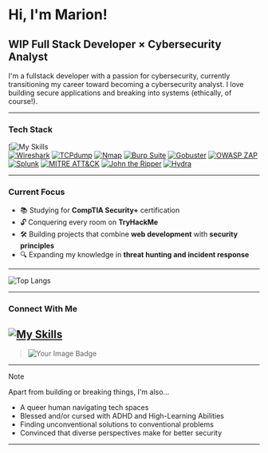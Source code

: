 # Hi, I'm Marion! 

## WIP Full Stack Developer × Cybersecurity Analyst
I'm a fullstack developer with a passion for cybersecurity, currently transitioning my career toward becoming a cybersecurity analyst. I love building secure applications and breaking into systems (ethically, of course!).

---

### Tech Stack


[![My Skills](https://skillicons.dev/icons?i=html,css,js,react,java,spring,postgres,postman,vite,git,github,visualstudio,figma,bash,powershell,kali,linux&perline=10)
<br>[![Wireshark](https://img.shields.io/badge/Wireshark-1679A7?style=flat&logo=wireshark&logoColor=white)](https://www.wireshark.org/)
[![TCPdump](https://img.shields.io/badge/TCPdump-1E90FF?style=flat)](https://www.tcpdump.org/)
[![Nmap](https://img.shields.io/badge/Nmap-4682B4?style=flat)](https://nmap.org/)
[![Burp Suite](https://img.shields.io/badge/Burp_Suite-FF6600?style=flat&logo=burp-suite&logoColor=white)](https://portswigger.net/burp)
[![Gobuster](https://img.shields.io/badge/Gobuster-FF4500?style=flat)](https://github.com/OJ/gobuster)
[![OWASP ZAP](https://img.shields.io/badge/OWASP_ZAP-000000?style=flat&logo=owasp&logoColor=white)](https://www.zaproxy.org/)
[![Splunk](https://img.shields.io/badge/Splunk-000000?style=flat&logo=splunk&logoColor=white)](https://www.splunk.com/)
[![MITRE ATT&CK](https://img.shields.io/badge/MITRE_ATT%26CK-FF0000?style=flat)](https://attack.mitre.org/)
[![John the Ripper](https://img.shields.io/badge/John_the_Ripper-8A2BE2?style=flat)](https://www.openwall.com/john/)
[![Hydra](https://img.shields.io/badge/Hydra-32CD32?style=flat)](https://github.com/vanhauser-thc/thc-hydra)

---

### Current Focus
- 📚 Studying for **CompTIA Security+** certification
- 🔓 Conquering every room on **TryHackMe**
- 🛠 Building projects that combine **web development** with **security principles**
- 🔍 Expanding my knowledge in **threat hunting and incident response**

---

![Top Langs](https://github-readme-stats.vercel.app/api/top-langs/?username=cuyass&layout=compact&theme=radical)

---

### Connect With Me
[![My Skills](https://skillicons.dev/icons?i=linkedin)](https://linkedin.com/in/mariona-cuyas)
---
> <img src="https://tryhackme-badges.s3.amazonaws.com/Cuyas.png" alt="Your Image Badge" />
---

> [!NOTE]
> 
> Apart from building or breaking things, I'm also...
> - A queer human navigating tech spaces
> - Blessed and/or cursed with ADHD and High-Learning Abilities
> - Finding unconventional solutions to conventional problems
> - Convinced that diverse perspectives make for better security

---



<!--
**cuyass/cuyass** is a ✨ _special_ ✨ repository because its `README.md` (this file) appears on your GitHub profile.

Here are some ideas to get you started:

- 🔭 I’m currently working on ...
- 🌱 I’m currently learning ...
- 👯 I’m looking to collaborate on ...
- 🤔 I’m looking for help with ...
- 💬 Ask me about ...
- 📫 How to reach me: ...
- 😄 Pronouns: ...
- ⚡ Fun fact: ...
-->
